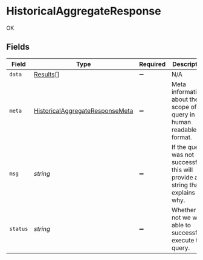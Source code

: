 # HistoricalAggregateResponse

OK


## Fields

| Field                                                                                     | Type                                                                                      | Required                                                                                  | Description                                                                               |
| ----------------------------------------------------------------------------------------- | ----------------------------------------------------------------------------------------- | ----------------------------------------------------------------------------------------- | ----------------------------------------------------------------------------------------- |
| `data`                                                                                    | [Results](../../models/shared/results.md)[]                                               | :heavy_minus_sign:                                                                        | N/A                                                                                       |
| `meta`                                                                                    | [HistoricalAggregateResponseMeta](../../models/shared/historicalaggregateresponsemeta.md) | :heavy_minus_sign:                                                                        | Meta information about the scope of the query in a human readable format.                 |
| `msg`                                                                                     | *string*                                                                                  | :heavy_minus_sign:                                                                        | If the query was not successful, this will provide a string that explains why.            |
| `status`                                                                                  | *string*                                                                                  | :heavy_minus_sign:                                                                        | Whether or not we were able to successfully execute the query.                            |